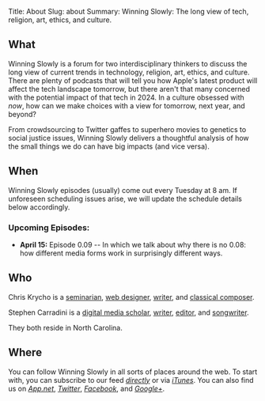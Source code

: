Title: About
Slug: about
Summary: Winning Slowly: The long view of tech, religion, art, ethics, and culture.

## What

Winning Slowly is a forum for two interdisciplinary thinkers to discuss the long view of current trends in technology, religion, art, ethics, and culture. There are plenty of podcasts that will tell you how Apple's latest product will affect the tech landscape tomorrow, but there aren't that many concerned with the potential impact of that tech in 2024. In a culture obsessed with *now*, how can we make choices with a view for tomorrow, next year, and beyond?

From crowdsourcing to Twitter gaffes to superhero movies to genetics to social justice issues, Winning Slowly delivers a thoughtful analysis of how the small things we do can have big impacts (and vice versa).

## When

Winning Slowly episodes (usually) come out every Tuesday at 8 am. If unforeseen scheduling issues arise, we will update the schedule details below accordingly.

### Upcoming Episodes:

- **April 15:** Episode 0.09 -- In which we talk about why there is no 0.08: how different media forms work in surprisingly different ways.

## Who

Chris Krycho is a [seminarian](//www.sebts.edu/ "Southeastern Baptist Theological Seminary"), [web designer](//github.com/chriskrycho), [writer](//chriskrycho.com "chriskrycho.com"), and [classical composer](//soundcloud.com/chriskrycho).

Stephen Carradini is a [digital media scholar](//crdm.chass.ncsu.edu/students "Communication, Rhetoric, and Digital Media program, North Carolina State University"), [writer](//independentclauses.com "Independent Clauses music blog"), [editor](//stephencarradini.com "StephenCarradini.com"), and [songwriter](//themidnightsons.bandcamp.com "The Midnight Sons").

They both reside in North Carolina.

## Where

You can follow Winning Slowly in all sorts of places around the web. To start with, you can subscribe to our feed [<i class="fa fa-fw fa-rss">directly</i>][feed] or via [<i class="fa fa-fw fa-play-circle">iTunes</i>][itunes]. You can also find us on [<i class="fa fa-fw fa-adn">App.net</i>][adn], [<i class="fa fa-twitter">Twitter</i>][tw], [<i class="fa fa-fw fa-facebook">Facebook</i>][fb], and [<i class="fa fa-fw fa-google-plus-square">Google+</i>][g+].

[feed]: /feed.xml
[itunes]: https://itunes.apple.com/us/podcast/winning-slowly/id807603957?mt=2
[adn]: https://alpha.app.net/winningslowly
[tw]: https://www.twitter.com/winningslowly
[fb]: https://www.facebook.com/winningslowlypodcast
[g+]: https://plus.google.com/+WinningslowlyOrgCast
